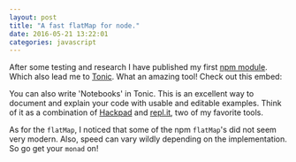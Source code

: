 ```yaml
---
layout: post
title: "A fast flatMap for node."
date: 2016-05-21 13:22:01
categories: javascript
---
```


<link rel="amphtml" href="https://mercury.postlight.com/amp?url=https://ryanpcmcquen.org/javascript/2016/05/21/a-fast-flatmap-for-node.html">

After some testing and research I have published my first [npm module](https://www.npmjs.com/package/flatmap-fast). Which also lead me to [Tonic](https://tonicdev.com/). What an amazing tool! Check out this embed:

<script src="https://embed.tonicdev.com"></script>
<div id="flatmap-fast-example">
</div>
<script>
(() => {
  'use strict';
  document.addEventListener('DOMContentLoaded', () => {
    const notebook = Tonic.createNotebook({
      // the parent element for the new notebook
      element: document.getElementById("flatmap-fast-example"),

      // specify the source of the notebook
      source: `
(() => {
  'use strict';
  const flatMap = require('flatmap-fast');

  const arrNum = [
    [],
    [1],
    [2, 3]
  ];

  return (
    flatMap(arrNum, (i) => {
      return i + i;
    })
  );
})();
`,
      nodeVersion: ">=4.x.x"
    });
  });
})();
</script>

You can also write 'Notebooks' in Tonic. This is an excellent way to document and explain your code with usable and editable examples. Think of it as a combination of [Hackpad](https://hackpad.com/) and [repl.it](https://repl.it/), two of my favorite tools.

As for the `flatMap`, I noticed that some of the npm `flatMap`'s did not seem very modern. Also, speed can vary wildly depending on the implementation. So go get your `monad` on!
